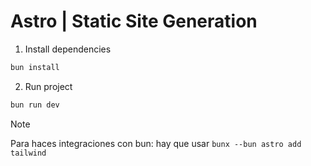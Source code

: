 # Astro | Static Site Generation

1. Install dependencies
```sh
bun install
```

2. Run project 
```sh
bun run dev
```

> [!NOTE]
> Para haces integraciones con bun: 
> hay que usar
> `bunx --bun astro add tailwind`